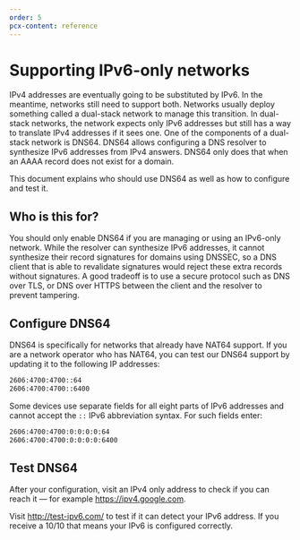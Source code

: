 ```yaml
---
order: 5
pcx-content: reference
---
```


# Supporting IPv6-only networks

IPv4 addresses are eventually going to be substituted by IPv6. In the meantime, networks still need to support both. Networks usually deploy something called a dual-stack network to manage this transition. In dual-stack networks, the network expects only IPv6 addresses but still has a way to translate IPv4 addresses if it sees one. One of the components of a dual-stack network is DNS64. DNS64 allows configuring a DNS resolver to synthesize IPv6 addresses from IPv4 answers. DNS64 only does that when an AAAA record does not exist for a domain.

This document explains who should use DNS64 as well as how to configure and test it.

## Who is this for?

You should only enable DNS64 if you are managing or using an IPv6-only network. While the resolver can synthesize IPv6 addresses, it cannot synthesize their record signatures for domains using DNSSEC, so a DNS client that is able to revalidate signatures would reject these extra records without signatures. A good tradeoff is to use a secure protocol such as DNS over TLS, or DNS over HTTPS between the client and the resolver to prevent tampering.

## Configure DNS64

DNS64 is specifically for networks that already have NAT64 support. If you are a network operator who has NAT64, you can test our DNS64 support by updating it to the following IP addresses:

```txt
2606:4700:4700::64
2606:4700:4700::6400
```

Some devices use separate fields for all eight parts of IPv6 addresses and cannot accept the `::` IPv6 abbreviation syntax. For such fields enter:

```txt
2606:4700:4700:0:0:0:0:64
2606:4700:4700:0:0:0:0:6400
```

## Test DNS64

After your configuration, visit an IPv4 only address to check if you can reach it — for example https://ipv4.google.com.

Visit http://test-ipv6.com/ to test if it can detect your IPv6 address. If you receive a 10/10 that means your IPv6 is configured correctly.